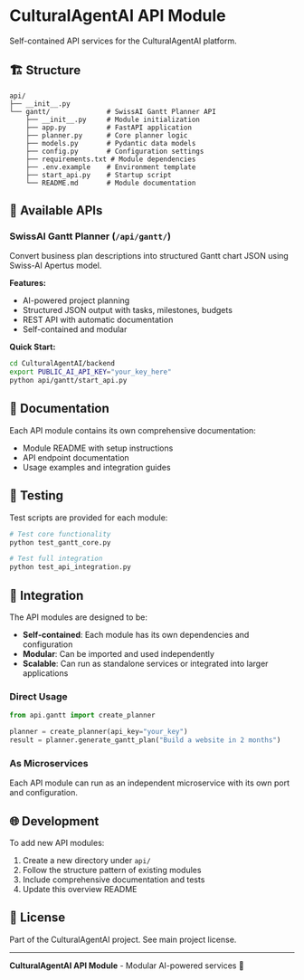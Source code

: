 # CulturalAgentAI API Module

Self-contained API services for the CulturalAgentAI platform.

## 🏗️ Structure

```
api/
├── __init__.py
└── gantt/              # SwissAI Gantt Planner API
    ├── __init__.py     # Module initialization
    ├── app.py          # FastAPI application
    ├── planner.py      # Core planner logic
    ├── models.py       # Pydantic data models
    ├── config.py       # Configuration settings
    ├── requirements.txt # Module dependencies
    ├── .env.example    # Environment template
    ├── start_api.py    # Startup script
    └── README.md       # Module documentation
```

## 🚀 Available APIs

### SwissAI Gantt Planner (`/api/gantt/`)

Convert business plan descriptions into structured Gantt chart JSON using Swiss-AI Apertus model.

**Features:**
- AI-powered project planning
- Structured JSON output with tasks, milestones, budgets
- REST API with automatic documentation
- Self-contained and modular

**Quick Start:**
```bash
cd CulturalAgentAI/backend
export PUBLIC_AI_API_KEY="your_key_here"
python api/gantt/start_api.py
```

## 📖 Documentation

Each API module contains its own comprehensive documentation:
- Module README with setup instructions
- API endpoint documentation
- Usage examples and integration guides

## 🧪 Testing

Test scripts are provided for each module:

```bash
# Test core functionality
python test_gantt_core.py

# Test full integration
python test_api_integration.py
```

## 🔧 Integration

The API modules are designed to be:
- **Self-contained**: Each module has its own dependencies and configuration
- **Modular**: Can be imported and used independently
- **Scalable**: Can run as standalone services or integrated into larger applications

### Direct Usage

```python
from api.gantt import create_planner

planner = create_planner(api_key="your_key")
result = planner.generate_gantt_plan("Build a website in 2 months")
```

### As Microservices

Each API module can run as an independent microservice with its own port and configuration.

## 🌐 Development

To add new API modules:

1. Create a new directory under `api/`
2. Follow the structure pattern of existing modules
3. Include comprehensive documentation and tests
4. Update this overview README

## 📝 License

Part of the CulturalAgentAI project. See main project license.

---

**CulturalAgentAI API Module** - Modular AI-powered services 🚀